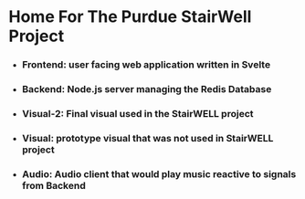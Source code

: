 # Home For The Purdue StairWell Project

- ### Frontend: user facing web application written in Svelte
- ### Backend: Node.js server managing the Redis Database
- ### Visual-2: Final visual used in the StairWELL project
- ### Visual: prototype visual that was not used in StairWELL project
- ### Audio: Audio client that would play music reactive to signals from Backend

